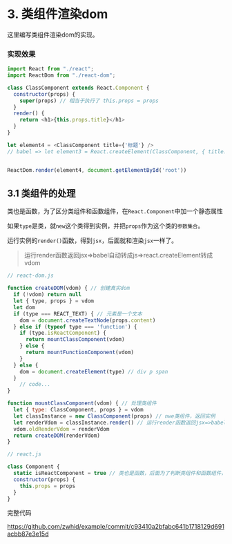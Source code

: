 # 3. 类组件渲染dom

这里编写类组件渲染dom的实现。



### 实现效果

```js
import React from "./react";
import ReactDom from "./react-dom";

class ClassComponent extends React.Component {
  constructor(props) {
    super(props) // 相当于执行了 this.props = props
  }
  render() {
    return <h1>{this.props.title}</h1>
  }
}

let element4 = <ClassComponent title={'标题'} />
// babel => let element3 = React.createElement(ClassComponent, { title: '标题' })


ReactDom.render(element4, document.getElementById('root'))
```



## 3.1 类组件的处理

类也是函数，为了区分类组件和函数组件，在`React.Component`中加一个静态属性

如果`type`是类，就`new`这个类得到实例，并把`props`作为这个类的`参数集合`。

运行实例的`render()`函数，得到`jsx`，后面就和渲染`jsx`一样了。

> 运行render函数返回jsx=>babel自动转成js=>react.createElement转成vdom

```js
// react-dom.js

function createDOM(vdom) { // 创建真实dom
  if (!vdom) return null
  let { type, props } = vdom
  let dom
  if (type === REACT_TEXT) { // 元素是一个文本
    dom = document.createTextNode(props.content)
  } else if (typeof type === 'function') {
    if (type.isReactComponent) {
      return mountClassComponent(vdom)
    } else {
      return mountFunctionComponent(vdom)
    }
  } else {
    dom = document.createElement(type) // div p span
  }
	// code...
}

function mountClassComponent(vdom) { // 处理类组件
  let { type: ClassComponent, props } = vdom
  let classInstance = new ClassComponent(props) // nwe类组件，返回实例
  let renderVdom = classInstance.render() // 运行render函数返回jsx=>babel自动转成js=>react.createElement转成vdom
  vdom.oldRenderVdom = renderVdom
  return createDOM(renderVdom)
}
```

```js
// react.js

class Component {
  static isReactComponent = true // 类也是函数，后面为了判断类组件和函数组件，这里加一个静态属性
  constructor(props) {
    this.props = props
  }
}
```



完整代码

https://github.com/zwhid/example/commit/c93410a2bfabc641b1718129d691acbb87e3e15d
